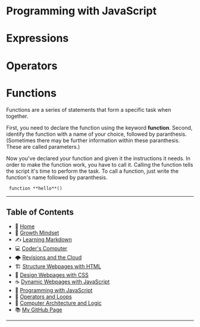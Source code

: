 
# Programming with JavaScript

 # Expressions 

 # Operators


 # Functions

Functions are a series of statements that form a specific task when together. 

First, you need to declare the function using the keyword **function**. 
Second, identify the function with a name of your choice, followed by paranthesis. 
(Sometimes there may be further information within these paranthesis. These are called parameters.)

Now you've declared your function and given it the instructions it needs. 
In order to make the function work, you have to call it. Calling the function tells the script it's time to perform the task. 
To call a function, just write the function's name followed by paranthesis. 

     function **hello**()


_____

## **Table of Contents**
- 🏡 [Home](/README.md)
- 💭 [Growth Mindset](/growthmindset.md)
- ✍️ [Learning Markdown](/learningmarkdown.md)
- 💻 [Coder's Computer](/coderscomputer.md)
- 🌩️ [Revisions and the Cloud](/revisionscloud.md)
- 🏗️ [Structure Webpages with HTML](/structure.md)
- 🎨 [Design Webpages with CSS](/designcss.md)
- ☕ [Dynamic Webpages with JavaScript](/dynamicjava.md)
- 🌵 [Programming with JavaScript](/programjs.md)
- 🤖 [Operators and Loops](/operloops.md)
- 🧮 [Computer Architecture and Logic](/comparchlogic.md)
- 📚 [My GitHub Page](https://github.com/mistidinzy)

_____